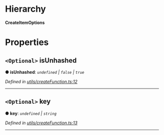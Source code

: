 

# Hierarchy

**CreateItemOptions**

# Properties

<a id="isunhashed"></a>

## `<Optional>` isUnhashed

**● isUnhashed**: *`undefined` \| `false` \| `true`*

*Defined in [utils/createFunction.ts:12](https://github.com/polkadot-js/api/blob/eaea874/packages/type-storage/src/utils/createFunction.ts#L12)*

___
<a id="key"></a>

## `<Optional>` key

**● key**: *`undefined` \| `string`*

*Defined in [utils/createFunction.ts:13](https://github.com/polkadot-js/api/blob/eaea874/packages/type-storage/src/utils/createFunction.ts#L13)*

___

